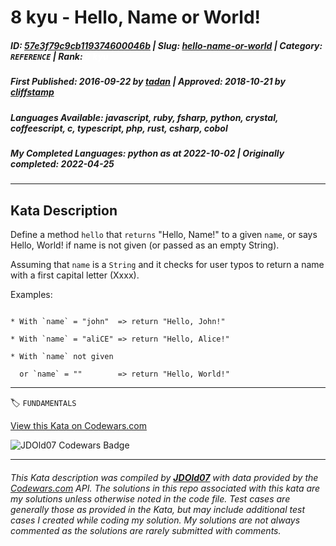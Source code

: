 # 8 kyu - Hello, Name or World!

##### **ID**: [57e3f79c9cb119374600046b](https://www.codewars.com/kata/57e3f79c9cb119374600046b) | **Slug**: [hello-name-or-world](https://www.codewars.com/kata/57e3f79c9cb119374600046b) | **Category**: `REFERENCE` | **Rank**: <span style="color:white">8 kyu</span>

##### **First Published**: 2016-09-22 ***by*** [tadan](https://www.codewars.com/users/tadan) | **Approved**: 2018-10-21 ***by*** [cliffstamp](https://www.codewars.com/users/cliffstamp)

##### **Languages Available**: javascript, ruby, fsharp, python, crystal, coffeescript, c, typescript, php, rust, csharp, cobol

##### **My Completed Languages**: python ***as at*** 2022-10-02 | **Originally completed**: 2022-04-25

---

## Kata Description


Define a method ```hello``` that ```returns``` "Hello, Name!" to a given ```name```, or says Hello, World! if name is not given (or passed as an empty String).



Assuming that ```name``` is a ```String``` and it checks for user typos to return a name with a first capital letter (Xxxx).



Examples:

```

* With `name` = "john"  => return "Hello, John!"

* With `name` = "aliCE" => return "Hello, Alice!"

* With `name` not given 

  or `name` = ""        => return "Hello, World!"

```

---


🏷 `FUNDAMENTALS`


[View this Kata on Codewars.com](https://www.codewars.com/kata/57e3f79c9cb119374600046b)

![](https://www.codewars.com/users/jdold07/badges/large "JDOld07 Codewars Badge")

---

###### *This Kata description was compiled by [**JDOld07**](https://tpstech.dev) with data provided by the [Codewars.com](https://www.codewars.com) API.  The solutions in this repo associated with this kata are my solutions unless otherwise noted in the code file.  Test cases are generally those as provided in the Kata, but may include additional test cases I created while coding my solution.  My solutions are not always commented as the solutions are rarely submitted with comments.*
